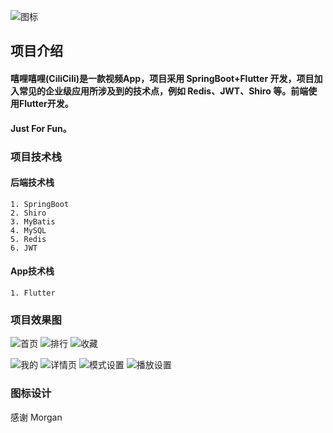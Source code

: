
![图标](https://github-1304799125.cos.ap-beijing.myqcloud.com/video/cilicili_icon.png)
## 项目介绍

#### 嘻哩嘻哩(CiliCili)是一款视频App，项目采用 SpringBoot+Flutter 开发，项目加入常见的企业级应用所涉及到的技术点，例如 Redis、JWT、Shiro 等。前端使用Flutter开发。
#### Just For Fun。



### 项目技术栈

#### 后端技术栈

```text
1. SpringBoot
2. Shiro
3. MyBatis
4. MySQL
5. Redis
6. JWT
```

#### App技术栈

```text
1. Flutter
```

### 项目效果图

![首页](https://github.com/VincentTung/CiliCili/blob/master/art/WechatIMG76.jpeg)
![排行](https://github.com/VincentTung/CiliCili/blob/master/art/WechatIMG74.jpeg)
![收藏](https://github.com/VincentTung/CiliCili/blob/master/art/WechatIMG73.jpeg)

![我的](https://github.com/VincentTung/CiliCili/blob/master/art/WechatIMG77.jpeg)
![详情页](https://github.com/VincentTung/CiliCili/blob/master/art/WechatIMG78.jpeg)
![模式设置](https://github-1304799125.cos.ap-beijing.myqcloud.com/video/WechatIMG101.jpeg)
![播放设置](https://github-1304799125.cos.ap-beijing.myqcloud.com/video/WechatIMG102.jpeg)

### 图标设计
感谢 Morgan



